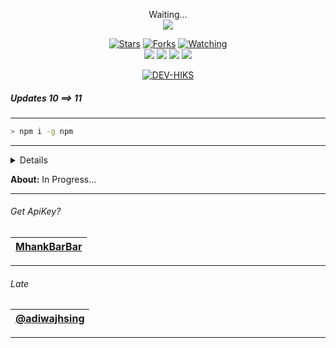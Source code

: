 <p align="center"> 
  Waiting...<br>
  <img src="https://profile-counter.glitch.me/H-I-K-S-termux-weabot/count.svg" />
</p>

<p align="center">
  <a href="https://github.com/H-I-K-S/termux-weabot"><img title="Stars" src="https://img.shields.io/github/stars/H-I-K-S/termux-weabot?color=red&style=flat-square" /></a>
  <a href="https://github.com/H-I-K-S/termux-weabot/network/members"><img title="Forks" src="https://img.shields.io/github/forks/H-I-K-S/termux-weabot?color=red&style=flat-square" /></a>
  <a href="https://github.com/H-I-K-S/termux-weabot/watchers"><img title="Watching" src="https://img.shields.io/github/watchers/H-I-K-S/termux-weabot?label=watchers&color=blue&style=flat-square" /></a> <br>
  <a href="https://www.npmjs.com/package/@open-wa/wa-automate"><img src="https://img.shields.io/npm/v/@open-wa/wa-automate.svg?color=green" /></a>
  <img src="https://img.shields.io/node/v/@open-wa/wa-automate" />
  <img src="https://img.shields.io/badge/maintained%3F-yes-green.svg?style=flat" />
  <img src="https://img.shields.io/github/repo-size/H-I-K-S/termux-weabot" /> <br>
</p>

<p align="center">
<a href="https://github.com/DEV-HIKS"><img title="DEV-HIKS" src="https://img.shields.io/badge/DEV-HIKS-orange.svg?style=for-the-badge&logo=github"></a>
</p>

##### Updates 10 ==> 11
---------
```bash
> npm i -g npm
```
---------

<details>

Coming Soon..

</details>

**About:** In Progress...

---------
###### Get ApiKey?

| [MhankBarBar](https://mhankbarbar.tech) |
| :-: |
---------
###### Late

| [@adiwajhsing](https://github.com/adiwajshing) |
| :-: |
---------
